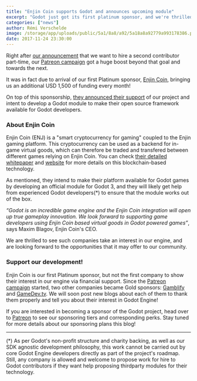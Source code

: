 ```yaml
---
title: "Enjin Coin supports Godot and announces upcoming module"
excerpt: "Godot just got its first platinum sponsor, and we're thrilled to announce that it's Enjin Coin, a smart cryptocurrency designed for virtual goods in games! They are working on a module to integrate their open source framework in Godot 3."
categories: ["news"]
author: Rémi Verschelde
image: /storage/app/uploads/public/5a1/8a8/a92/5a18a8a92779a993178386.png
date: 2017-11-24 23:30:00
---
```


Right after [our announcement](/article/please-help-us-reach-our-second-patreon-goal-so-we-can-hire-thomas-part-time) that we want to hire a second contributor part-time, our [Patreon campaign](https://patreon.com/godotengine) got a huge boost beyond that goal and towards the next.

It was in fact due to arrival of our first Platinum sponsor, [Enjin Coin](https://enjincoin.io/), bringing us an additional USD 1,500 of funding every month!

On top of this sponsorship, [they announced their support](https://medium.com/enjin-coin/enjin-coin-joins-forces-with-godot-5596bfd07e41) of our project and intent to develop a Godot module to make their open source framework available for Godot developers.

### About Enjin Coin

Enjin Coin (ENJ) is a "smart cryptocurrency for gaming" coupled to the Enjin gaming platform. This cryptocurrency can be used as a backend for in-game virtual goods, which can therefore be traded and transfered between different games relying on Enjin Coin. You can check [their detailed whitepaper](https://enjincoin.io/enjincoin_whitepaper.pdf) and [website](https://enjincoin.io) for more details on this blockchain-based technology.

As mentioned, they intend to make their platform available for Godot games by developing an official module for Godot 3, and they will likely get help from experienced Godot developers(*) to ensure that the module works out of the box.

*“Godot is an incredible game engine and the Enjin Coin integration will open up true gameplay innovation. We look forward to supporting game developers using Enjin Coin based virtual goods in Godot powered games”*, says Maxim Blagov, Enjin Coin's CEO.

We are thrilled to see such companies take an interest in our engine, and are looking forward to the opportunities that it may offer to our community.

### Support our development!

Enjin Coin is our first Platinum sponsor, but not the first company to show their interest in our engine via financial support. Since the [Patreon campaign](https://patreon.com/godotengine) started, two other companies became Gold sponsors: [Gamblify](https://www.gamblify.com) and [GameDev.tv](http://gamedev.tv). We will soon post new blogs about each of them to thank them properly and tell you about their interest in Godot Engine!

If you are interested in becoming a sponsor of the Godot project, head over to [Patreon](https://patreon.com/godotengine) to see our sponsoring tiers and corresponding perks. Stay tuned for more details about our sponsoring plans this blog!

-----

(*) As per Godot's non-profit structure and charity backing, as well as our SDK agnostic development philosophy, this work cannot be carried out by core Godot Engine developers directly as part of the project's roadmap. Still, any company is allowed and welcome to propose work for hire to Godot contributors if they want help proposing thirdparty modules for their technology.
